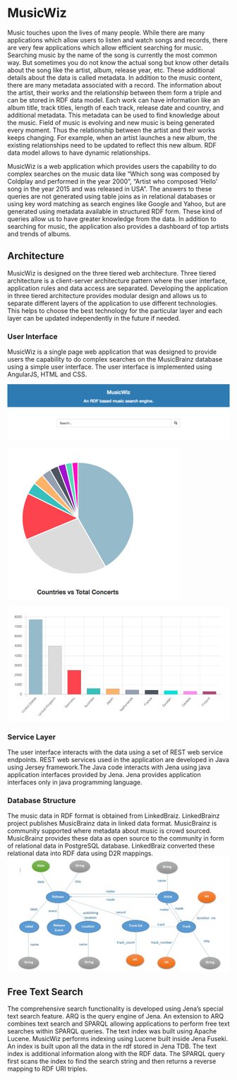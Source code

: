 # MusicWiz
Music touches upon the lives of many people. While there are many applications which allow users to
listen and watch songs and records, there are very few applications which allow efficient searching for
music. Searching music by the name of the song is currently the most common way. But sometimes you
do not know the actual song but know other details about the song like the artist, album, release year, etc.
These additional details about the data is called metadata. In addition to the music content, there are many
metadata associated with a record. The information about the artist, their works and the relationship between
them form a triple and can be stored in RDF data model. Each work can have information like an album
title, track titles, length of each track, release date and country, and additional metadata. This metadata can
be used to find knowledge about the music. Field of music is evolving and new music is being generated
every moment. Thus the relationship between the artist and their works keeps changing. For example, when
an artist launches a new album, the existing relationships need to be updated to reflect this new album. RDF
data model allows to have dynamic relationships.

MusicWiz is a web application which provides users the capability to do complex searches on the music
data like “Which song was composed by Coldplay and performed in the year 2000”, “Artist who composed
‘Hello’ song in the year 2015 and was released in USA”. The answers to these queries are not generated
using table joins as in relational databases or using key word matching as search engines like Google and
Yahoo, but are generated using metadata available in structured RDF form. These kind of queries allow us to have greater knowledge from the data. In addition to searching for music, the application also provides
a dashboard of top artists and trends of albums.

## Architecture
MusicWiz is designed on the three tiered web architecture. Three tiered architecture is a client-server architecture
pattern where the user interface, application rules and data access are separated. Developing the
application in three tiered architecture provides modular design and allows us to separate different layers
of the application to use different technologies. This helps to choose the best technology for the particular
layer and each layer can be updated independently in the future if needed.

### User Interface
MusicWiz is a single page web application that was designed to provide users the capability to do complex
searches on the MusicBrainz database using a simple user interface. The user interface is implemented using AngularJS,
HTML and CSS.

![alt tag](https://github.com/abhishekakumar/MusicWiz/blob/master/WebContent/images/SearchBox.png)

![alt tag](https://github.com/abhishekakumar/MusicWiz/blob/master/WebContent/images/PieChart.png)

![alt tag](https://github.com/abhishekakumar/MusicWiz/blob/master/WebContent/images/BarChart.png)

### Service Layer
The user interface interacts with the data using a set of REST web service endpoints. REST web services used in the application are developed in Java using Jersey framework.The Java code interacts with Jena using java application interfaces provided by Jena. Jena provides application interfaces only in java programming language.

### Database Structure
The music data in RDF format is obtained from LinkedBraiz. LinkedBrainz project publishes MusicBrainz
data in linked data format. MusicBrainz is community supported where metadata about music is
crowd sourced. MusicBrainz provides these data as open source to the community in form of relational data
in PostgreSQL database. LinkedBraiz converted these relational data into RDF data using D2R mappings.
![alt tag](https://github.com/abhishekakumar/MusicWiz/blob/master/WebContent/images/DBdiagram.JPG)

## Free Text Search
The comprehensive search functionality is developed using Jena’s special text search feature. ARQ is
the query engine of Jena. An extension to ARQ combines text search and SPARQL allowing applications
to perform free text searches within SPARQL queries. The text index was built using Apache Lucene. MusicWiz performs indexing using Lucene built inside Jena Fuseki. An index is built upon all the data in the rdf stored in Jena TDB. The text index is additional information along with the RDF data. The SPARQL query first scans the index to find the search string and then returns a reverse mapping to RDF URI triples.
